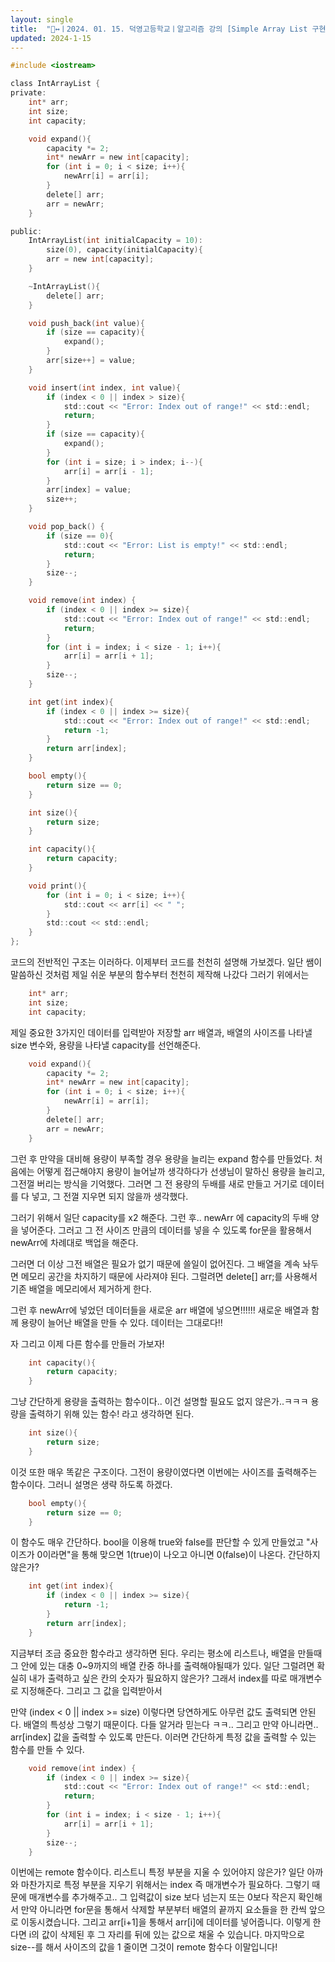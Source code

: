 ```yaml
---
layout: single
title:  "🙂‍↔️ㅣ2024. 01. 15. 덕영고등학교ㅣ알고리즘 강의 [Simple Array List 구현] (3일차)"
updated: 2024-1-15
---
```


```h
#include <iostream>

class IntArrayList {
private:
    int* arr;
    int size;
    int capacity;

    void expand(){
        capacity *= 2;
        int* newArr = new int[capacity];
        for (int i = 0; i < size; i++){
            newArr[i] = arr[i];
        }
        delete[] arr;
        arr = newArr;
    }

public:
    IntArrayList(int initialCapacity = 10):
        size(0), capacity(initialCapacity){
        arr = new int[capacity];
    }

    ~IntArrayList(){
        delete[] arr;
    }

    void push_back(int value){
        if (size == capacity){
            expand();
        }
        arr[size++] = value;
    }

    void insert(int index, int value){
        if (index < 0 || index > size){
            std::cout << "Error: Index out of range!" << std::endl;
            return;
        }
        if (size == capacity){
            expand();
        }
        for (int i = size; i > index; i--){
            arr[i] = arr[i - 1];
        }
        arr[index] = value;
        size++;
    }

    void pop_back() {
        if (size == 0){
            std::cout << "Error: List is empty!" << std::endl;
            return;
        }
        size--;
    }

    void remove(int index) {
        if (index < 0 || index >= size){
            std::cout << "Error: Index out of range!" << std::endl;
            return;
        }
        for (int i = index; i < size - 1; i++){
            arr[i] = arr[i + 1];
        }
        size--;
    }

    int get(int index){
        if (index < 0 || index >= size){
            std::cout << "Error: Index out of range!" << std::endl;
            return -1;
        }
        return arr[index];
    }

    bool empty(){
        return size == 0;
    }

    int size(){
        return size;
    }

    int capacity(){
        return capacity;
    }

    void print(){
        for (int i = 0; i < size; i++){
            std::cout << arr[i] << " ";
        }
        std::cout << std::endl;
    }
};
```
코드의 전반적인 구조는 이러하다. 이제부터 코드를 천천히 설명해 가보겠다.
일단 쌤이 말씀하신 것처럼 제일 쉬운 부분의 함수부터 천천히 제작해 나갔다 그러기 위에서는

```h
    int* arr;
    int size;
    int capacity;
```

제일 중요한 3가지인 데이터를 입력받아 저장할 arr 배열과, 배열의 사이즈를 나타낼 size 변수와, 용량을 나타낼 capacity를 선언해준다.

```h
    void expand(){
        capacity *= 2;
        int* newArr = new int[capacity];
        for (int i = 0; i < size; i++){
            newArr[i] = arr[i];
        }
        delete[] arr;
        arr = newArr;
    }
```
그런 후 만약을 대비해 용량이 부족할 경우 용량을 늘리는 expand 함수를 만들었다. 
처음에는 어떻게 접근해야지 용량이 늘어날까 생각하다가 선생님이 말하신 용량을 늘리고, 그전껄 버리는 방식을 기억했다.
그러면 그 전 용량의 두배를 새로 만들고 거기로 데이터를 다 넣고, 그 전껄 지우면 되지 않을까 생각했다.

그러기 위해서 일단 capacity를 x2 해준다. 그런 후..
newArr 에 capacity의 두배 양을 넣어준다. 그러고 그 전 사이즈 만큼의 데이터를 
넣을 수 있도록 for문을 활용해서 newArr에 차례대로 백업을 해준다.

그러면 더 이상 그전 배열은 필요가 없기 때문에 쓸일이 없어진다. 
그 배열을 계속 놔두면 메모리 공간을 차지하기 때문에 사라져야 된다.
그럴려면 delete[] arr;를 사용해서 기존 배열을 메모리에서 제거하게 한다.

그런 후 newArr에 넣었던 데이터들을 새로운 arr 배열에 넣으면!!!!!!
새로운 배열과 함께 용량이 늘어난 배열을 만들 수 있다. 데이터는 그대로다!!

자 그리고 이제 다른 함수를 만들러 가보자!

```h
    int capacity(){
        return capacity;
    }
```
그냥 간단하게 용량을 출력하는 함수이다.. 이건 설명할 필요도 없지 않은가..ㅋㅋㅋ
용량을 출력하기 위해 있는 함수! 라고 생각하면 된다.


```h
    int size(){
        return size;
    }
```
이것 또한 매우 똑같은 구조이다. 그전이 용량이였다면
이번에는 사이즈를 출력해주는 함수이다. 그러니 설명은 생략 하도록 하겠다.


```h
    bool empty(){
        return size == 0;
    }
```
이 함수도 매우 간단하다. bool을 이용해 true와 false를 판단할 수 있게 만들었고 
"사이즈가 0이라면"을 통해 맞으면 1(true)이 나오고 아니면 0(false)이 나온다.
간단하지 않은가?

```h
    int get(int index){
        if (index < 0 || index >= size){
            return -1;
        }
        return arr[index];
    }
```
지금부터 조금 중요한 함수라고 생각하면 된다. 우리는 평소에 리스트나, 배열을 만들때 
그 안에 있는 대충 0~9까지의 배열 칸중 하나를 출력해야될때가 있다. 일단 그럴려면 확실히 
내가 출력하고 싶은 칸의 숫자가 필요하지 않은가? 그래서 index를 따로 매개변수로 지정해준다.
그리고 그 값을 입력받아서 

만약 (index < 0 || index >= size) 이렇다면  당연하게도 아무런 값도 출력되면 안된다. 배열의 특성상 그렇기 때문이다. 다들 알거라 믿는다 ㅋㅋ..
그리고 만약 아니라면.. arr[index] 값을 출력할 수 있도록 만든다. 이러면 간단하게 특정 값을 출력할 수 있는 함수를 만들 수 있다.

```h
    void remove(int index) {
        if (index < 0 || index >= size){
            std::cout << "Error: Index out of range!" << std::endl;
            return;
        }
        for (int i = index; i < size - 1; i++){
            arr[i] = arr[i + 1];
        }
        size--;
    }
```

이번에는 remote 함수이다. 리스트니 특정 부분을 지울 수 있어야지 않은가?
일단 아까와 마찬가지로 특정 부분을 지우기 위해서는 index 즉 매개변수가 필요하다.
그렇기 때문에 매개변수를 추가해주고.. 그 입력값이 size 보다 넘는지 또는 0보다 작은지 확인해서
만약 아니라면 for문을 통해서 삭제할 부분부터 배열의 끝까지 요소들을 한 칸씩 앞으로 이동시켰습니다.
그리고 arr[i+1]을 통해서 arr[i]에 데이터를 넣어줍니다. 이렇게 한다면 i의 값이 삭제된 후 그 자리를 뒤에 있는 값으로 채울 수 있습니다.
마지막으로 size--를 해서 사이즈의 값을 1 줄이면 그것이 remote 함수다 이말입니다!
